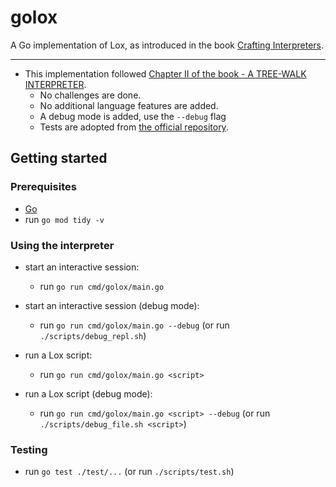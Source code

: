 # golox

A Go implementation of Lox, as introduced in the book
[Crafting Interpreters](http://craftinginterpreters.com/).

---

- This implementation followed
  [Chapter II of the book - A TREE-WALK INTERPRETER](https://craftinginterpreters.com/a-tree-walk-interpreter.html).
  - No challenges are done.
  - No additional language features are added.
  - A debug mode is added, use the `--debug` flag
  - Tests are adopted from [the official repository](https://github.com/munificent/craftinginterpreters/tree/master/test).

## Getting started

### Prerequisites

- [Go](https://go.dev/dl/)
- run `go mod tidy -v`

### Using the interpreter

- start an interactive session:

  - run `go run cmd/golox/main.go`

- start an interactive session (debug mode):

  - run `go run cmd/golox/main.go --debug` (or run `./scripts/debug_repl.sh`)

- run a Lox script:

  - run `go run cmd/golox/main.go <script>`

- run a Lox script (debug mode):

  - run `go run cmd/golox/main.go <script> --debug` (or run `./scripts/debug_file.sh <script>`)

### Testing

- run `go test ./test/...` (or run `./scripts/test.sh`)
